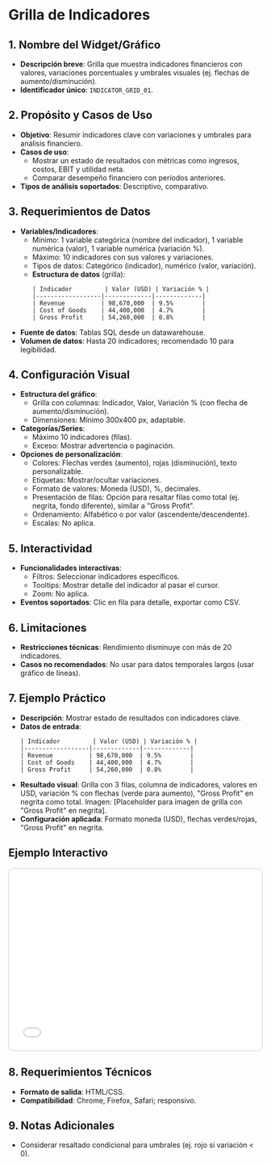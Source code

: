 # Grilla de Indicadores

## 1. Nombre del Widget/Gráfico
- **Descripción breve**: Grilla que muestra indicadores financieros con valores, variaciones porcentuales y umbrales visuales (ej. flechas de aumento/disminución).
- **Identificador único**: `INDICATOR_GRID_01`.

## 2. Propósito y Casos de Uso
- **Objetivo**: Resumir indicadores clave con variaciones y umbrales para análisis financiero.
- **Casos de uso**:
    - Mostrar un estado de resultados con métricas como ingresos, costos, EBIT y utilidad neta.
    - Comparar desempeño financiero con períodos anteriores.
- **Tipos de análisis soportados**: Descriptivo, comparativo.

## 3. Requerimientos de Datos
- **Variables/Indicadores**:
    - Mínimo: 1 variable categórica (nombre del indicador), 1 variable numérica (valor), 1 variable numérica (variación %).
    - Máximo: 10 indicadores con sus valores y variaciones.
    - Tipos de datos: Categórico (indicador), numérico (valor, variación).
  - **Estructura de datos** (grilla):
    ```
    | Indicador         | Valor (USD) | Variación % |
    |------------------|-------------|-------------|
    | Revenue          | 98,670,000  | 9.5%        |
    | Cost of Goods    | 44,400,000  | 4.7%        |
    | Gross Profit     | 54,260,000  | 0.8%        |
    ```
- **Fuente de datos**: Tablas SQL desde un datawarehouse.
- **Volumen de datos**: Hasta 20 indicadores; recomendado 10 para legibilidad.

## 4. Configuración Visual
- **Estructura del gráfico**:
    - Grilla con columnas: Indicador, Valor, Variación % (con flecha de aumento/disminución).
    - Dimensiones: Mínimo 300x400 px, adaptable.
- **Categorías/Series**:
    - Máximo 10 indicadores (filas).
    - Exceso: Mostrar advertencia o paginación.
- **Opciones de personalización**:
    - Colores: Flechas verdes (aumento), rojas (disminución), texto personalizable.
    - Etiquetas: Mostrar/ocultar variaciones.
    - Formato de valores: Moneda (USD), %, decimales.
    - Presentación de filas: Opción para resaltar filas como total (ej. negrita, fondo diferente), similar a "Gross Profit".
    - Ordenamiento: Alfabético o por valor (ascendente/descendente).
    - Escalas: No aplica.

## 5. Interactividad
- **Funcionalidades interactivas**:
    - Filtros: Seleccionar indicadores específicos.
    - Tooltips: Mostrar detalle del indicador al pasar el cursor.
    - Zoom: No aplica.
- **Eventos soportados**: Clic en fila para detalle, exportar como CSV.

## 6. Limitaciones
- **Restricciones técnicas**: Rendimiento disminuye con más de 20 indicadores.
- **Casos no recomendados**: No usar para datos temporales largos (usar gráfico de líneas).

## 7. Ejemplo Práctico
- **Descripción**: Mostrar estado de resultados con indicadores clave.
- **Datos de entrada**:
  ```
  | Indicador         | Valor (USD) | Variación % |
  |------------------|-------------|-------------|
  | Revenue          | 98,670,000  | 9.5%        |
  | Cost of Goods    | 44,400,000  | 4.7%        |
  | Gross Profit     | 54,260,000  | 0.8%        |
  ```
- **Resultado visual**: Grilla con 3 filas, columna de indicadores, valores en USD, variación % con flechas (verde para aumento), "Gross Profit" en negrita como total. Imagen: [Placeholder para imagen de grilla con "Gross Profit" en negrita].
- **Configuración aplicada**: Formato moneda (USD), flechas verdes/rojas, "Gross Profit" en negrita.

## Ejemplo Interactivo

<div class="widget-interactive-container" style="border: 1px solid #ccc; padding: 5px; border-radius: 10px; margin-bottom: 20px; min-height: 350px; position: relative;">
  <iframe src="../../../assets/widgets_html/INDICATOR_GRID_01/indicator_grid_01_interactive.html" 
          style="width: 100%; height: 350px; border: none; overflow: auto;"
          loading="lazy"
          title="Ejemplo Interactivo de la grilla">
  </iframe>
</div>

<style>
/* Opcional: Para asegurar que el iframe se ajuste bien si el contenido es más alto */
.widget-interactive-container iframe {
    min-height: 350px; /* Ajusta según la altura típica de tus widgets */
}
</style>

## 8. Requerimientos Técnicos
- **Formato de salida**: HTML/CSS.
- **Compatibilidad**: Chrome, Firefox, Safari; responsivo.

## 9. Notas Adicionales
- Considerar resaltado condicional para umbrales (ej. rojo si variación < 0).